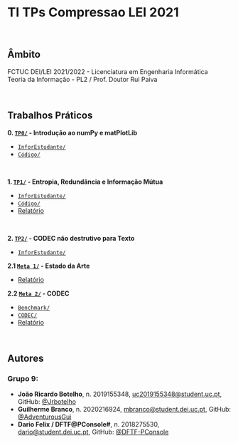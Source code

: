 # TI TPs Compressao LEI 2021


<br />

## Âmbito
FCTUC DEI/LEI 2021/2022 - Licenciatura em Engenharia Informática	<br />
Teoria da Informação - PL2 / Prof. Doutor Rui Paiva <br />


<br />

## Trabalhos Práticos

**0. [`TP0/`](TP0/) - Introdução ao numPy e matPlotLib**
  - [`InforEstudante/`](TP0/InforEstudante/)
  - [`Código/`](TP0/Trabalho)

<br />

**1. [`TP1/`](TP1/) - Entropia, Redundância e Informação Mútua**
  - [`InforEstudante/`](TP1/InforEstudante/)
  - [`Código/`](TP1/Trabalho)
  - [Relatório](TP1/Trabalho/Relatório%20TP1.pdf)

<br />

**2. [`TP2/`](TP2/) - CODEC não destrutivo para Texto**
  - [`InforEstudante/`](TP2/InforEstudante/)
  
**2.1 [`Meta 1/`](TP2/Meta%201/) - Estado da Arte**
  - [Relatório](TP2/Meta%201/Relatorio/Estado%20da%20Arte.pdf)
    
**2.2 [`Meta 2/`](TP2/Meta%202/) - CODEC**
  - [`Benchmark/`](TP2/Meta%202/Estado%20da%20Arte)
  - [`CODEC/`](TP2/Meta%202/CODEC)
  - [Relatório](TP2/Meta%202/Relatorio/Relatório.pdf)


<br />

## Autores
### Grupo 9:
* **João Ricardo Botelho**, n. 2019155348, uc2019155348@student.uc.pt, GitHub: [@Jrbotelho](https://github.com/Jrbotelho)
* **Guilherme Branco**, n. 2020216924, mbranco@student.dei.uc.pt, GitHub: [@AdventurousGui](https://github.com/AdventurousGui)
* **Dario Felix / DFTF@PConsole#**, n. 2018275530, dario@student.dei.uc.pt, GitHub: [@DFTF-PConsole](https://github.com/DFTF-PConsole)
